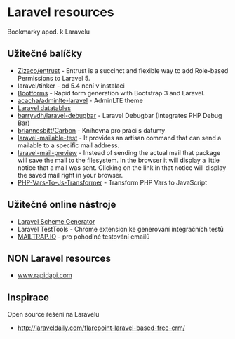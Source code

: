 # Laravel resources
Bookmarky apod. k Laravelu

## Užitečné balíčky
- [Zizaco/entrust](https://github.com/Zizaco/entrust) - Entrust is a succinct and flexible way to add Role-based Permissions to Laravel 5.
- laravel/tinker - od 5.4 není v instalaci
- [Bootforms](https://github.com/adamwathan/bootforms) - Rapid form generation with Bootstrap 3 and Laravel.
- [acacha/adminlte-laravel](https://github.com/acacha/adminlte-laravel) - AdminLTE theme
- [Laravel datatables](https://datatables.yajrabox.com)
- [barryvdh/laravel-debugbar](https://github.com/barryvdh/laravel-debugbar) - Laravel Debugbar (Integrates PHP Debug Bar)
- [briannesbitt/Carbon](https://github.com/briannesbitt/Carbon) - Knihovna pro práci s datumy
- [laravel-mailable-test](https://github.com/spatie/laravel-mailable-test) - It provides an artisan command that can send a mailable to a specific mail address.
- [laravel-mail-preview](https://github.com/themsaid/laravel-mail-preview) - Instead of sending the actual mail that package will save the mail to the filesystem. In the browser it will display a little notice that a mail was sent. Clicking on the link in that notice will display the saved mail right in your browser.
- [PHP-Vars-To-Js-Transformer](https://github.com/laracasts/PHP-Vars-To-Js-Transformer) - Transform PHP Vars to JavaScript

## Užitečné online nástroje
- [Laravel Scheme Generator](http://laravelsd.com/)
- Laravel TestTools - Chrome extension ke generování integračních testů
- [MAILTRAP.IO](https://mailtrap.io) - pro pohodlné testování emailů

## NON Laravel resources
- www.rapidapi.com

## Inspirace
Open source řešení na Laravelu
- http://laraveldaily.com/flarepoint-laravel-based-free-crm/
